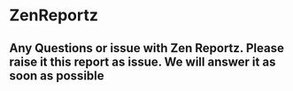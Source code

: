 # ZenReportz


## Any Questions or issue with Zen Reportz. Please raise it this report as issue. We will answer it as soon as possible
